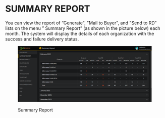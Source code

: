 # SUMMARY REPORT

You can view the report of “Generate", "Mail to Buyer", and "Send to RD" lists on the menu ” Summary Report” (as shown in the picture below) each month. The system will display the details of each organization with the success and failure delivery status.

<figure><img src="../.gitbook/assets/image (60).png" alt=""><figcaption><p>Summary Report</p></figcaption></figure>
